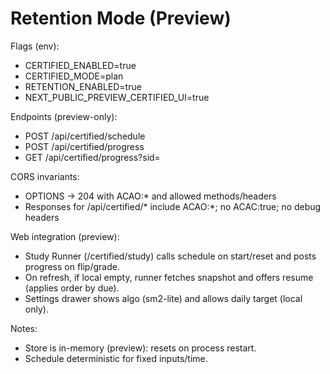 # Retention Mode (Preview)

Flags (env):
- CERTIFIED_ENABLED=true
- CERTIFIED_MODE=plan
- RETENTION_ENABLED=true
- NEXT_PUBLIC_PREVIEW_CERTIFIED_UI=true

Endpoints (preview-only):
- POST /api/certified/schedule
- POST /api/certified/progress
- GET  /api/certified/progress?sid=

CORS invariants:
- OPTIONS → 204 with ACAO:* and allowed methods/headers
- Responses for /api/certified/* include ACAO:*; no ACAC:true; no debug headers

Web integration (preview):
- Study Runner (/certified/study) calls schedule on start/reset and posts progress on flip/grade.
- On refresh, if local empty, runner fetches snapshot and offers resume (applies order by due).
- Settings drawer shows algo (sm2-lite) and allows daily target (local only).

Notes:
- Store is in-memory (preview): resets on process restart.
- Schedule deterministic for fixed inputs/time.
